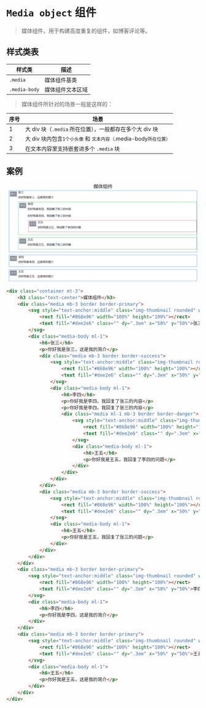# `Media object` 组件

> 媒体组件，用于构建高度重复的组件，如博客评论等。

## 样式类表

| 样式类        | 描述             |
| ------------- | ---------------- |
| `.media`      | 媒体组件基类     |
| `.media-body` | 媒体组件文本区域 |

> 媒体组件所针对的场景一般是这样的：

| 序号 | 场景                                                              |
| ---- | ----------------------------------------------------------------- |
| 1    | 大 div 块（`.media` 所在位置），一般都存在多个大 div 块           |
| 2    | 大 div 块内包含`1个小头像` 和 `文本内容（`.media-body`所在位置）` |
| 3    | 在文本内容里支持嵌套进多个 `.media` 块                            |


## 案例

![媒体组件](./static/媒体组件.png)

```html
<div class="container mt-3">
    <h3 class="text-center">媒体组件</h3>
    <div class="media mb-3 border border-primary">
        <svg style="text-anchor:middle" class="img-thumbnail rounded" width="50" height="50">
            <rect fill="#868e96" width="100%" height="100%"></rect>
            <text fill="#dee2e6" class="" dy=".3em" x="50%" y="50%">张三</text>
        </svg>
        <div class="media-body ml-1">
            <h6>张三</h6>
            <p>你好我是张三，这是我的简介</p>
            <div class="media mb-3 border border-success">
                <svg style="text-anchor:middle" class="img-thumbnail rounded" width="50" height="50">
                    <rect fill="#868e96" width="100%" height="100%"></rect>
                    <text fill="#dee2e6" class="" dy=".3em" x="50%" y="50%">李四</text>
                </svg>
                <div class="media-body ml-1">
                    <h6>李四</h6>
                    <p>你好我是李四，我回复了张三的内容</p>
                    <p>你好我是李四，我回复了张三的内容</p>
                    <div class="media ml-1 mb-3 border border-danger">
                        <svg style="text-anchor:middle" class="img-thumbnail rounded" width="50" height="50">
                            <rect fill="#868e96" width="100%" height="100%"></rect>
                            <text fill="#dee2e6" class="" dy=".3em" x="50%" y="50%">王五</text>
                        </svg>
                        <div class="media-body ml-1">
                            <h6>王五</h6>
                            <p>你好我是王五，我回复了李四的问题</p>
                        </div>
                    </div>
                </div>
            </div>
            <div class="media mb-3 border border-success">
                <svg style="text-anchor:middle" class="img-thumbnail rounded" width="50" height="50">
                    <rect fill="#868e96" width="100%" height="100%"></rect>
                    <text fill="#dee2e6" class="" dy=".3em" x="50%" y="50%">王五</text>
                </svg>
                <div class="media-body ml-1">
                    <h6>王五</h6>
                    <p>你好我是王五，我回复了张三的问题</p>
                </div>
            </div>
        </div>
    </div>
    <div class="media mb-3 border border-primary">
        <svg style="text-anchor:middle" class="img-thumbnail rounded" width="50" height="50">
            <rect fill="#868e96" width="100%" height="100%"></rect>
            <text fill="#dee2e6" class="" dy=".3em" x="50%" y="50%">李四</text>
        </svg>
        <div class="media-body ml-1">
            <h6>李四</h6>
            <p>你好我是李四，这是我的简介</p>
        </div>
    </div>
    <div class="media mb-3 border border-primary">
        <svg style="text-anchor:middle" class="img-thumbnail rounded" width="50" height="50">
            <rect fill="#868e96" width="100%" height="100%"></rect>
            <text fill="#dee2e6" class="" dy=".3em" x="50%" y="50%">王五</text>
        </svg>
        <div class="media-body ml-1">
            <h6>王五</h6>
            <p>你好我是王五，这是我的简介</p>
        </div>
    </div>
</div>
```
